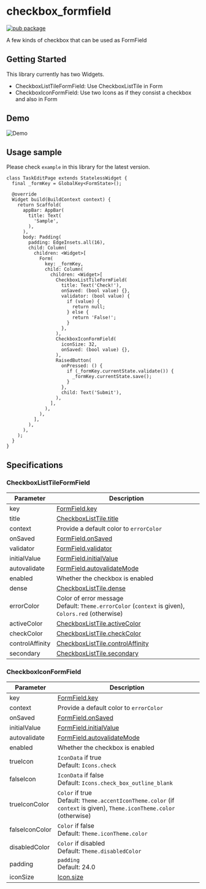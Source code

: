 # checkbox_formfield

[![pub package](https://img.shields.io/pub/v/checkbox_formfield.svg)](https://pub.dev/packages/checkbox_formfield)

A few kinds of checkbox that can be used as FormField

## Getting Started

This library currently has two Widgets.

* CheckboxListTileFormField: Use CheckboxListTile in Form
* CheckboxIconFormField: Use two Icons as if they consist a checkbox and also in Form

## Demo

![Demo](https://raw.githubusercontent.com/wiki/reidha/checkbox_formfield/images/demo.gif)

## Usage sample

Please check `example` in this library for the latest version.  

```
class TaskEditPage extends StatelessWidget {
  final _formKey = GlobalKey<FormState>();

  @override
  Widget build(BuildContext context) {
    return Scaffold(
      appBar: AppBar(
        title: Text(
          'Sample',
        ),
      ),
      body: Padding(
        padding: EdgeInsets.all(16),
        child: Column(
          children: <Widget>[
            Form(
              key: _formKey,
              child: Column(
                children: <Widget>[
                  CheckboxListTileFormField(
                    title: Text('Check!'),
                    onSaved: (bool value) {},
                    validator: (bool value) {
                      if (value) {
                        return null;
                      } else {
                        return 'False!';
                      }
                    },
                  ),
                  CheckboxIconFormField(
                    iconSize: 32,
                    onSaved: (bool value) {},
                  ),
                  RaisedButton(
                    onPressed: () {
                      if (_formKey.currentState.validate()) {
                        _formKey.currentState.save();
                      }
                    },
                    child: Text('Submit'),
                  ),
                ],
              ),
            ),
          ],
        ),
      ),
    );
  }
}
```

## Specifications

### CheckboxListTileFormField

|Parameter|Description|
|----|----|
|key|[FormField.key](https://api.flutter.dev/flutter/widgets/FormField/key.html)|
|title|[CheckboxListTile.title](https://api.flutter.dev/flutter/material/CheckboxListTile/title.html)|
|context|Provide a default color to `errorColor`|
|onSaved|[FormField.onSaved](https://api.flutter.dev/flutter/widgets/FormField/onSaved.html)|
|validator|[FormField.validator](https://api.flutter.dev/flutter/widgets/FormField/validator.html)|
|initialValue|[FormField.initialValue](https://api.flutter.dev/flutter/widgets/FormField/initialValue.html)|
|autovalidate|[FormField.autovalidateMode](https://api.flutter.dev/flutter/widgets/FormField/autovalidateMode.html)|
|enabled|Whether the checkbox is enabled|
|dense|[CheckboxListTile.dense](https://api.flutter.dev/flutter/material/CheckboxListTile/dense.html)|
|errorColor|Color of error message<br> Default: `Theme.errorColor` (`context` is given), `Colors.red` (otherwise)|
|activeColor|[CheckboxListTile.activeColor](https://api.flutter.dev/flutter/material/CheckboxListTile/activeColor.html)|
|checkColor|[CheckboxListTile.checkColor](https://api.flutter.dev/flutter/material/CheckboxListTile/checkColor.html)|
|controlAffinity|[CheckboxListTile.controlAffinity](https://api.flutter.dev/flutter/material/CheckboxListTile/controlAffinity.html)|
|secondary|[CheckboxListTile.secondary](https://api.flutter.dev/flutter/material/CheckboxListTile/secondary.html)|

### CheckboxIconFormField

|Parameter|Description|
|----|----|
|key|[FormField.key](https://api.flutter.dev/flutter/widgets/FormField/key.html)|
|context|Provide a default color to `errorColor`|
|onSaved|[FormField.onSaved](https://api.flutter.dev/flutter/widgets/FormField/onSaved.html)|
|initialValue|[FormField.initialValue](https://api.flutter.dev/flutter/widgets/FormField/initialValue.html)|
|autovalidate|[FormField.autovalidateMode](https://api.flutter.dev/flutter/widgets/FormField/autovalidateMode.html)|
|enabled|Whether the checkbox is enabled|
|trueIcon|`IconData` if true <br> Default: `Icons.check`|
|falseIcon|`IconData` if false <br> Default: `Icons.check_box_outline_blank`|
|trueIconColor|`Color` if true <br> Default: `Theme.accentIconTheme.color` (if `context` is given), `Theme.iconTheme.color` (otherwise)|
|falseIconColor|`Color` if false <br> Default: `Theme.iconTheme.color`|
|disabledColor|`Color` if disabled <br> Default: `Theme.disabledColor`|
|padding|`padding`<br> Default: 24.0|
|iconSize|[Icon.size](https://api.flutter.dev/flutter/widgets/Icon/size.html)|
